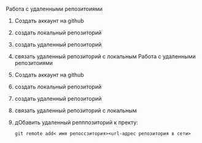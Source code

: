﻿Работа с удаленными репозитоиями
1. Создать аккаунт на github
2. создать локальный репозиторий
3. создать удаленный репозиторий
4. связать удаленный репозиторий с локальным
﻿Работа с удаленными репозитоиями
1. Создать аккаунт на github
2. создать локальный репозиторий
3. создать удаленный репозиторий
4. связать удаленный репозиторий с локальным

5. дОбавить удаленный репппозиторий к пректу:
   ```
   git remote add< имя репоccзитория><url-адрес репозитория в сети>
   ```